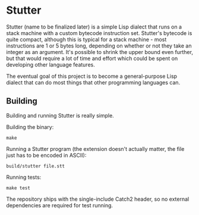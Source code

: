 # Stutter

Stutter (name to be finalized later) is a simple Lisp dialect that runs on a stack machine with a custom bytecode instruction set. Stutter's bytecode is quite compact, although this is typical for a stack machine - most instructions are 1 or 5 bytes long, depending on whether or not they take an integer as an argument. It's possible to shrink the upper bound even further, but that would require a lot of time and effort which could be spent on developing other language features.

The eventual goal of this project is to become a general-purpose Lisp dialect that can do most things that other programming languages can.

## Building
Building and running Stutter is really simple.

Building the binary:
```
make
```

Running a Stutter program (the extension doesn't actually matter, the file just has to be encoded in ASCII):
```
build/stutter file.stt
```

Running tests:
```
make test
```

The repository ships with the single-include Catch2 header, so no external dependencies are required for test running.
